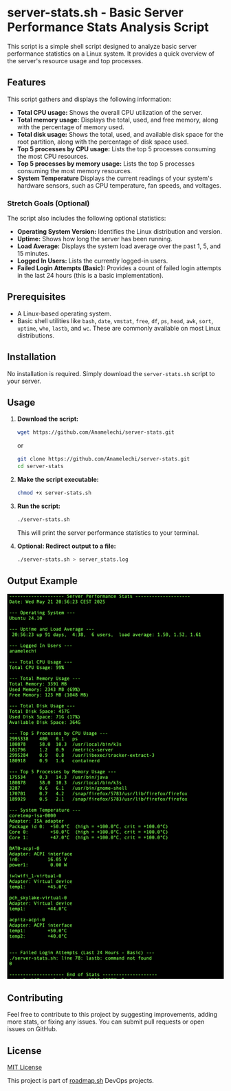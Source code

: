 # server-stats.sh - Basic Server Performance Stats Analysis Script

This script is a simple shell script designed to analyze basic server performance statistics on a Linux system. It provides a quick overview of the server's resource usage and top processes.

## Features

This script gathers and displays the following information:

* **Total CPU usage:** Shows the overall CPU utilization of the server.
* **Total memory usage:** Displays the total, used, and free memory, along with the percentage of memory used.
* **Total disk usage:** Shows the total, used, and available disk space for the root partition, along with the percentage of disk space used.
* **Top 5 processes by CPU usage:** Lists the top 5 processes consuming the most CPU resources.
* **Top 5 processes by memory usage:** Lists the top 5 processes consuming the most memory resources.
* **System Temperature** Displays the current readings of your system's hardware sensors, such as CPU temperature, fan speeds, and voltages.

### Stretch Goals (Optional)

The script also includes the following optional statistics:

* **Operating System Version:** Identifies the Linux distribution and version.
* **Uptime:** Shows how long the server has been running.
* **Load Average:** Displays the system load average over the past 1, 5, and 15 minutes.
* **Logged In Users:** Lists the currently logged-in users.
* **Failed Login Attempts (Basic):** Provides a count of failed login attempts in the last 24 hours (this is a basic implementation).

## Prerequisites

* A Linux-based operating system.
* Basic shell utilities like `bash`, `date`, `vmstat`, `free`, `df`, `ps`, `head`, `awk`, `sort`, `uptime`, `who`, `lastb`, and `wc`. These are commonly available on most Linux distributions.

## Installation

No installation is required. Simply download the `server-stats.sh` script to your server.

## Usage

1.  **Download the script:**
    ```bash
    wget https://github.com/Anamelechi/server-stats.git
    ```
    or
    ```bash
    git clone https://github.com/Anamelechi/server-stats.git
    cd server-stats
    ```

2.  **Make the script executable:**
    ```bash
    chmod +x server-stats.sh
    ```

3.  **Run the script:**
    ```bash
    ./server-stats.sh
    ```

    This will print the server performance statistics to your terminal.

4.  **Optional: Redirect output to a file:**
    ```bash
    ./server-stats.sh > server_stats.log
    ```

## Output Example
![Output](server-stats.png)
## Contributing

Feel free to contribute to this project by suggesting improvements, adding more stats, or fixing any issues. You can submit pull requests or open issues on GitHub.

## License

[MIT License](LICENSE)


This project is part of [roadmap.sh](https://roadmap.sh/projects/server-stats) DevOps projects.
